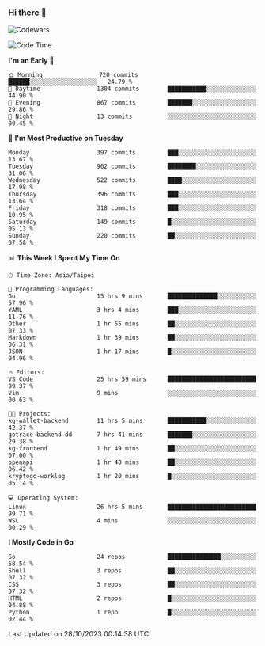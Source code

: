 ### Hi there 👋

![Codewars](https://www.codewars.com/users/omegaatt36/badges/small)

<!--START_SECTION:waka-->
![Code Time](http://img.shields.io/badge/Code%20Time-1%2C871%20hrs%2042%20mins-blue)

**I'm an Early 🐤** 

```text
🌞 Morning                720 commits         ██████░░░░░░░░░░░░░░░░░░░   24.79 % 
🌆 Daytime                1304 commits        ███████████░░░░░░░░░░░░░░   44.90 % 
🌃 Evening                867 commits         ███████░░░░░░░░░░░░░░░░░░   29.86 % 
🌙 Night                  13 commits          ░░░░░░░░░░░░░░░░░░░░░░░░░   00.45 % 
```
📅 **I'm Most Productive on Tuesday** 

```text
Monday                   397 commits         ███░░░░░░░░░░░░░░░░░░░░░░   13.67 % 
Tuesday                  902 commits         ████████░░░░░░░░░░░░░░░░░   31.06 % 
Wednesday                522 commits         ████░░░░░░░░░░░░░░░░░░░░░   17.98 % 
Thursday                 396 commits         ███░░░░░░░░░░░░░░░░░░░░░░   13.64 % 
Friday                   318 commits         ███░░░░░░░░░░░░░░░░░░░░░░   10.95 % 
Saturday                 149 commits         █░░░░░░░░░░░░░░░░░░░░░░░░   05.13 % 
Sunday                   220 commits         ██░░░░░░░░░░░░░░░░░░░░░░░   07.58 % 
```


📊 **This Week I Spent My Time On** 

```text
🕑︎ Time Zone: Asia/Taipei

💬 Programming Languages: 
Go                       15 hrs 9 mins       ██████████████░░░░░░░░░░░   57.96 % 
YAML                     3 hrs 4 mins        ███░░░░░░░░░░░░░░░░░░░░░░   11.76 % 
Other                    1 hr 55 mins        ██░░░░░░░░░░░░░░░░░░░░░░░   07.33 % 
Markdown                 1 hr 39 mins        ██░░░░░░░░░░░░░░░░░░░░░░░   06.31 % 
JSON                     1 hr 17 mins        █░░░░░░░░░░░░░░░░░░░░░░░░   04.96 % 

🔥 Editors: 
VS Code                  25 hrs 59 mins      █████████████████████████   99.37 % 
Vim                      9 mins              ░░░░░░░░░░░░░░░░░░░░░░░░░   00.63 % 

🐱‍💻 Projects: 
kg-wallet-backend        11 hrs 5 mins       ███████████░░░░░░░░░░░░░░   42.37 % 
gotrace-backend-dd       7 hrs 41 mins       ███████░░░░░░░░░░░░░░░░░░   29.38 % 
kg-frontend              1 hr 49 mins        ██░░░░░░░░░░░░░░░░░░░░░░░   07.00 % 
openapi                  1 hr 40 mins        ██░░░░░░░░░░░░░░░░░░░░░░░   06.42 % 
kryptogo-worklog         1 hr 20 mins        █░░░░░░░░░░░░░░░░░░░░░░░░   05.14 % 

💻 Operating System: 
Linux                    26 hrs 5 mins       █████████████████████████   99.71 % 
WSL                      4 mins              ░░░░░░░░░░░░░░░░░░░░░░░░░   00.29 % 
```

**I Mostly Code in Go** 

```text
Go                       24 repos            ███████████████░░░░░░░░░░   58.54 % 
Shell                    3 repos             ██░░░░░░░░░░░░░░░░░░░░░░░   07.32 % 
CSS                      3 repos             ██░░░░░░░░░░░░░░░░░░░░░░░   07.32 % 
HTML                     2 repos             █░░░░░░░░░░░░░░░░░░░░░░░░   04.88 % 
Python                   1 repo              █░░░░░░░░░░░░░░░░░░░░░░░░   02.44 % 
```




 Last Updated on 28/10/2023 00:14:38 UTC
<!--END_SECTION:waka-->

<!--
**omegaatt36/omegaatt36** is a ✨ _special_ ✨ repository because its `README.md` (this file) appears on your GitHub profile.

Here are some ideas to get you started:

- 🔭 I’m currently working on ...
- 🌱 I’m currently learning ...
- 👯 I’m looking to collaborate on ...
- 🤔 I’m looking for help with ...
- 💬 Ask me about ...
- 📫 How to reach me: ...
- 😄 Pronouns: ...
- ⚡ Fun fact: ...
-->
